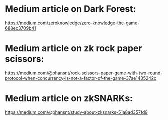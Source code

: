 # Medium article on Dark Forest:
https://medium.com/zeroknowledge/zero-knowledge-the-game-688ec3709b41

# Medium article on zk rock paper scissors:
https://medium.com/@phansnt/rock-scissors-paper-game-with-two-round-protocol-when-concurrency-is-not-a-factor-of-the-game-37ae1435242c

# Medium article on zkSNARKs:
https://medium.com/@phansnt/study-about-zksnarks-51a8ad357fd9
